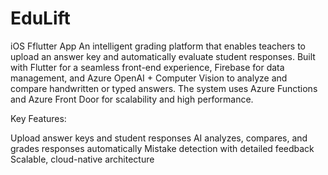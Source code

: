 # EduLift
iOS Fflutter App
An intelligent grading platform that enables teachers to upload an answer key and automatically evaluate student responses. Built with Flutter for a seamless front-end experience, Firebase for data management, and Azure OpenAI + Computer Vision to analyze and compare handwritten or typed answers. The system uses Azure Functions and Azure Front Door for scalability and high performance.

Key Features:

Upload answer keys and student responses
AI analyzes, compares, and grades responses automatically
Mistake detection with detailed feedback
Scalable, cloud-native architecture
